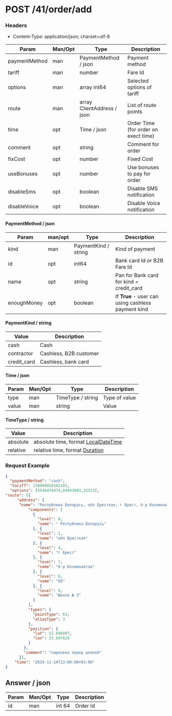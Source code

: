 POST /41/order/add
===

### Headers
* Content-Type: application/json; charset=utf-8

Param | Man/Opt | Type | Description
----- | ------- | ---- | -----------
paymentMethod | man | PaymentMethod / json | Payment method
tariff | man | number	| Fare Id
options | man | array int64 | Selected options of tariff
route |	man | array ClientAddress / json | List of route points
time | opt | Time / json | Order Time (for order on exect time)
comment | opt | string | Comment for order
fixCost | opt | number | Fixed Cost
useBonuses | opt | number | Use bonuses to pay for order
disableSms | opt | boolean | Disable SMS notification
disableVoice | opt | boolean | Disable Voice notification

#### PaymentMethod / json
Param | man/opt | Type | Description
----- | ------- | ---- | -----------
kind | man | PaymentKind / string | Kind of payment
id | opt | int64 | Bank card Id or B2B Fare Id
name | opt | string | Pan for Bank card for kind = credit_card
enoughMoney | opt | boolean | If **True** - user can using cashless payment kind

#### PaymentKind / string
Value | Description
---- | ------
cash | Cash
contractor | Cashless, B2B customer
credit_card | Cashless, bank card

#### Time / json
Param | Man/Opt | Type | Description
----- | ------- | ---- | -----------
type | man | TimeType / string | Type of value
value | man | string | Value

#### TimeType / string
Value | Description
---- | ------
absolute | absolute time, format [LocalDateTime](doc/types/times.md#LocalDateTime)
relative | relative time, format [Duration](doc/types/times.md#Duration)

### Request Example
```json
{
  "paymentMethod": "cash",
  "tariff": 230000010102102,
  "options": [4546476474,84943093,32323],
"route": [{
     "address": {
      "name": "Республика Беларусь, обл Бресткая, г Брест, б-р Космонавтов, 60 (Школа № 3)",
          "components": [
            {
              "level": 0,
              "name": " Республика Беларусь"
            }, {
              "level": 1,
              "name": "обл Бресткая"
            }, {
              "level": 4,
              "name": "г Брест"
            }, {
              "level": 7,
              "name": "б-р Космонавтов"
            }, {
              "level": 8,
              "name": "60"
            }, {
              "level": 9,
              "name": "Школа № 3"
            }
          ],
          "types": {
            "pointType": 63,
            "aliasType": 3
          },
          "position": {
            "lat": 52.096807,
            "lon": 23.697629
          }
        },
        "comment": "парковка перед школой"
      }],
    "time": "2019-11-14T13:00:00+03:00"
}
```

## Answer / json
Param | Man/Opt | Type | Description
----- | ------- | ---- | -----------
id | man | int 64| Order Id
